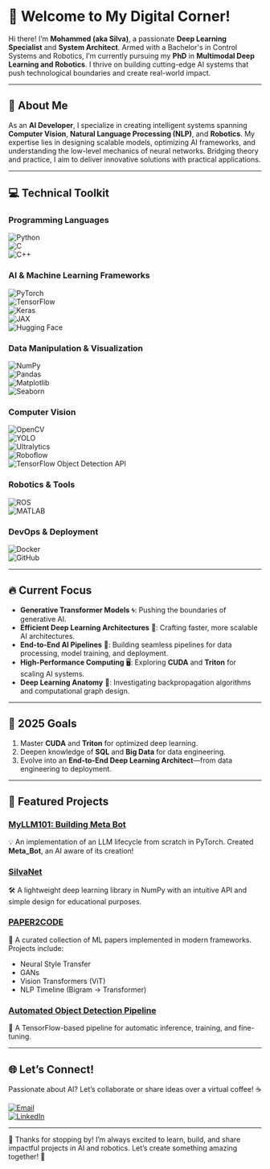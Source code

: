# 🚀 Welcome to My Digital Corner!  

Hi there! I’m **Mohammed (aka Silva)**, a passionate **Deep Learning Specialist** and **System Architect**. Armed with a Bachelor's in Control Systems and Robotics, I’m currently pursuing my **PhD** in **Multimodal Deep Learning and Robotics**. I thrive on building cutting-edge AI systems that push technological boundaries and create real-world impact.  

---  

## 🌟 About Me  

As an **AI Developer**, I specialize in creating intelligent systems spanning **Computer Vision**, **Natural Language Processing (NLP)**, and **Robotics**. My expertise lies in designing scalable models, optimizing AI frameworks, and understanding the low-level mechanics of neural networks. Bridging theory and practice, I aim to deliver innovative solutions with practical applications.  

---  

## 💻 Technical Toolkit  

### **Programming Languages**  
![Python](https://img.shields.io/badge/Python-3776AB?style=for-the-badge&logo=python&logoColor=white)  
![C](https://img.shields.io/badge/C-A8B9CC?style=for-the-badge&logo=c&logoColor=white)  
![C++](https://img.shields.io/badge/C++-00599C?style=for-the-badge&logo=c%2B%2B&logoColor=white)  

### **AI & Machine Learning Frameworks**  
![PyTorch](https://img.shields.io/badge/PyTorch-EE4C2C?style=for-the-badge&logo=pytorch&logoColor=white)  
![TensorFlow](https://img.shields.io/badge/TensorFlow-FF6F00?style=for-the-badge&logo=tensorflow&logoColor=white)  
![Keras](https://img.shields.io/badge/Keras-D00000?style=for-the-badge&logo=keras&logoColor=white)  
![JAX](https://img.shields.io/badge/JAX-FFB6C1?style=for-the-badge&logo=jax&logoColor=black)  
![Hugging Face](https://img.shields.io/badge/Hugging_Face-F24D42?style=for-the-badge&logo=HuggingFace&logoColor=white)  

### **Data Manipulation & Visualization**  
![NumPy](https://img.shields.io/badge/NumPy-013243?style=for-the-badge&logo=numpy&logoColor=white)  
![Pandas](https://img.shields.io/badge/Pandas-150458?style=for-the-badge&logo=pandas&logoColor=white)  
![Matplotlib](https://img.shields.io/badge/Matplotlib-003C8F?style=for-the-badge&logo=matplotlib&logoColor=white)  
![Seaborn](https://img.shields.io/badge/Seaborn-9A4E6A?style=for-the-badge&logo=seaborn&logoColor=white)  

### **Computer Vision**  
![OpenCV](https://img.shields.io/badge/OpenCV-5C3D7A?style=for-the-badge&logo=opencv&logoColor=white)  
![YOLO](https://img.shields.io/badge/YOLO-0066FF?style=for-the-badge&logo=github&logoColor=white)  
![Ultralytics](https://img.shields.io/badge/Ultralytics-FF473D?style=for-the-badge&logo=github&logoColor=white)  
![Roboflow](https://img.shields.io/badge/Roboflow-FF6F00?style=for-the-badge&logo=github&logoColor=white)  
![TensorFlow Object Detection API](https://img.shields.io/badge/TensorFlow_Object_Detection_API-FF6F00?style=for-the-badge&logo=tensorflow&logoColor=white)  

### **Robotics & Tools**  
![ROS](https://img.shields.io/badge/ROS-22314E?style=for-the-badge&logo=ros&logoColor=white)  
![MATLAB](https://img.shields.io/badge/MATLAB-0076A8?style=for-the-badge&logo=matlab&logoColor=white)  

### **DevOps & Deployment**  
![Docker](https://img.shields.io/badge/Docker-2496ED?style=for-the-badge&logo=docker&logoColor=white)  
![GitHub](https://img.shields.io/badge/GitHub-181717?style=for-the-badge&logo=github&logoColor=white)  

---  

## 🔥 Current Focus  

- **Generative Transformer Models** 🌀: Pushing the boundaries of generative AI.  
- **Efficient Deep Learning Architectures** 🚀: Crafting faster, more scalable AI architectures.  
- **End-to-End AI Pipelines** 💼: Building seamless pipelines for data processing, model training, and deployment.  
- **High-Performance Computing** 🖥️: Exploring **CUDA** and **Triton** for scaling AI systems.  
- **Deep Learning Anatomy** 🌌: Investigating backpropagation algorithms and computational graph design.  

---  

## 🎯 2025 Goals  

1. Master **CUDA** and **Triton** for optimized deep learning.  
2. Deepen knowledge of **SQL** and **Big Data** for data engineering.  
3. Evolve into an **End-to-End Deep Learning Architect**—from data engineering to deployment.  

---  

## 📂 Featured Projects  

### **[MyLLM101: Building Meta Bot](https://github.com/silvaxxx1/MyLLM101)**  
💡 An implementation of an LLM lifecycle from scratch in PyTorch. Created **Meta_Bot**, an AI aware of its creation!  

### **[SilvaNet](https://github.com/silvaxxx1/SilvaNet)**  
🛠️ A lightweight deep learning library in NumPy with an intuitive API and simple design for educational purposes.  

### **[PAPER2CODE](https://github.com/silvaxxx1/PAPER2CODE)**  
📜 A curated collection of ML papers implemented in modern frameworks. Projects include:  
- Neural Style Transfer  
- GANs  
- Vision Transformers (ViT)  
- NLP Timeline (Bigram → Transformer)  

### **[Automated Object Detection Pipeline](https://github.com/silvaxxx1/Automated-Pipeline-for-Inference-and-Fine-Tuning-Using-TensorFlow-2-Object-Detection-API)**  
🚀 A TensorFlow-based pipeline for automatic inference, training, and fine-tuning.  

---  

## 🌐 Let’s Connect!  

Passionate about AI? Let’s collaborate or share ideas over a virtual coffee! ☕  

[![Email](https://img.shields.io/badge/Email-silvapi1994%40gmail.com-D14836?style=for-the-badge&logo=gmail&logoColor=white)](mailto:silvapi1994@gmail.com)  
[![LinkedIn](https://img.shields.io/badge/LinkedIn-Mohammed%20Sedeg-0A66C2?style=for-the-badge&logo=linkedin&logoColor=white)](https://www.linkedin.com/in/mohammed-sedeg-67444b307/)  

---  

🎉 Thanks for stopping by! I’m always excited to learn, build, and share impactful projects in AI and robotics. Let’s create something amazing together! 🚀  
